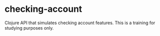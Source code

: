 # checking-account
Clojure API that simulates checking account features. This is a training for studying purposes only.
